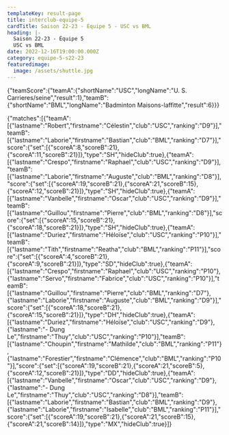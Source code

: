 ```yaml
---
templateKey: result-page
title: interclub-equipe-5
cardTitle: Saison 22-23 - Équipe 5 - USC vs BML
heading: |-
  Saison 22-23 - Équipe 5
  USC vs BML
date: 2022-12-16T19:00:00.000Z
category: equipe-5-s22-23
featuredimage:
  image: /assets/shuttle.jpg
---
```


<teamscoreboard>{"teamScore":{"teamA":{"shortName":"USC","longName":"U. S. Carrieres/seine","result":1},"teamB":{"shortName":"BML","longName":"Badminton Maisons-laffitte","result":6}}}</teamscoreboard>

<scoreboard>{"matches":[{"teamA":[{"lastname":"Robert","firstname":"Célestin","club":"USC","ranking":"D9"}],"teamB":[{"lastname":"Laborie","firstname":"Bastian","club":"BML","ranking":"D7"}],"score":{"set":[{"scoreA":8,"scoreB":21},{"scoreA":11,"scoreB":21}]},"type":"SH","hideClub":true},{"teamA":[{"lastname":"Crespo","firstname":"Raphael","club":"USC","ranking":"D9"}],"teamB":[{"lastname":"Laborie","firstname":"Auguste","club":"BML","ranking":"D8"}],"score":{"set":[{"scoreA":19,"scoreB":21},{"scoreA":21,"scoreB":15},{"scoreA":12,"scoreB":21}]},"type":"SH","hideClub":true},{"teamA":[{"lastname":"Vanbelle","firstname":"Oscar","club":"USC","ranking":"D9"}],"teamB":[{"lastname":"Guillou","firstname":"Pierre","club":"BML","ranking":"D8"}],"score":{"set":[{"scoreA":15,"scoreB":21},{"scoreA":18,"scoreB":21}]},"type":"SH","hideClub":true},{"teamA":[{"lastname":"Duriez","firstname":"Héloïse","club":"USC","ranking":"P10"}],"teamB":[{"lastname":"Tith","firstname":"Reatha","club":"BML","ranking":"P11"}],"score":{"set":[{"scoreA":4,"scoreB":21},{"scoreA":9,"scoreB":21}]},"type":"SD","hideClub":true},{"teamA":[{"lastname":"Crespo","firstname":"Raphael","club":"USC","ranking":"P10"},{"lastname":"Servo","firstname":"Fabrice","club":"USC","ranking":"P10"}],"teamB":[{"lastname":"Guillou","firstname":"Pierre","club":"BML","ranking":"D7"},{"lastname":"Laborie","firstname":"Auguste","club":"BML","ranking":"D9"}],"score":{"set":[{"scoreA":18,"scoreB":21},{"scoreA":15,"scoreB":21}]},"type":"DH","hideClub":true},{"teamA":[{"lastname":"Duriez","firstname":"Héloïse","club":"USC","ranking":"D9"},{"lastname":"- Dung Le","firstname":"Thuy","club":"USC","ranking":"P10"}],"teamB":[{"lastname":"Choupin","firstname":"Mathilde","club":"BML","ranking":"P11"},{"lastname":"Forestier","firstname":"Clémence","club":"BML","ranking":"P10"}],"score":{"set":[{"scoreA":19,"scoreB":21},{"scoreA":21,"scoreB":5},{"scoreA":12,"scoreB":21}]},"type":"DD","hideClub":true},{"teamA":[{"lastname":"Vanbelle","firstname":"Oscar","club":"USC","ranking":"D9"},{"lastname":"- Dung Le","firstname":"Thuy","club":"USC","ranking":"D8"}],"teamB":[{"lastname":"Laborie","firstname":"Bastian","club":"BML","ranking":"D9"},{"lastname":"Laborie","firstname":"Isabelle","club":"BML","ranking":"P11"}],"score":{"set":[{"scoreA":19,"scoreB":21},{"scoreA":21,"scoreB":15},{"scoreA":21,"scoreB":14}]},"type":"MX","hideClub":true}]}</scoreboard>